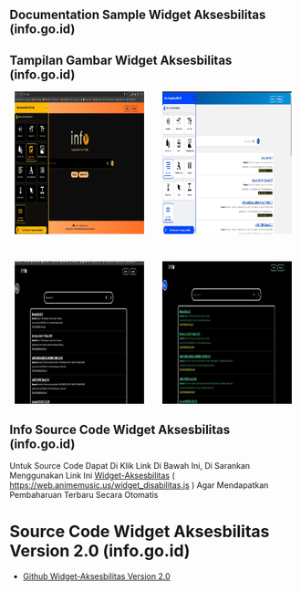 ## Documentation Sample Widget Aksesbilitas (info.go.id)


## Tampilan Gambar Widget Aksesbilitas (info.go.id)

<p align="center">
 <img width="45%" height="250" src="https://raw.githubusercontent.com/fathulhudoyo/sample_widget_aksesbilitas/2.0/ScreenShot%20Widget/SS1.jpg" alt="widget_ss1">&emsp;&emsp;
 <span>
 <img width="45%" height="250" src="https://raw.githubusercontent.com/fathulhudoyo/sample_widget_aksesbilitas/2.0/ScreenShot%20Widget/SS2.jpg" alt="widget_ss2"></span>
</p> <br>
<p align="center">
 <img width="45%" height="250"src="https://raw.githubusercontent.com/fathulhudoyo/sample_widget_aksesbilitas/2.0/ScreenShot%20Widget/SS3.jpg" alt="widget_ss3">&emsp;&emsp;
 <span>
  <img width="45%" height="250" src="https://raw.githubusercontent.com/fathulhudoyo/sample_widget_aksesbilitas/2.0/ScreenShot%20Widget/SS4.jpg" alt="widget_ss4"></span>
</p>

## Info Source Code Widget Aksesbilitas (info.go.id)

  Untuk Source Code Dapat Di Klik Link Di Bawah Ini, Di Sarankan Menggunakan Link Ini [Widget-Aksesbilitas](https://web.animemusic.us/widget_disabilitas.js) ( https://web.animemusic.us/widget_disabilitas.js ) Agar Mendapatkan Pembaharuan Terbaru Secara Otomatis
  
# Source Code  Widget Aksesbilitas Version 2.0 (info.go.id)

- [Github Widget-Aksesbilitas Version 2.0](https://github.com/fathulhudoyo/Fitur_Disabilitas/tree/2.0)